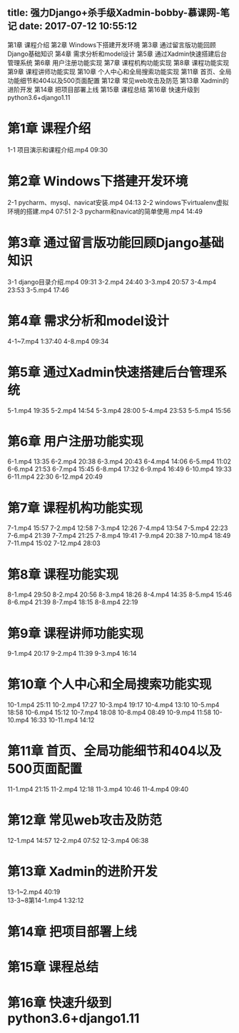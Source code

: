 title: 强力Django+杀手级Xadmin-bobby-慕课网-笔记
date: 2017-07-12 10:55:12
---
第1章 课程介绍
第2章 Windows下搭建开发环境
第3章 通过留言版功能回顾Django基础知识
第4章 需求分析和model设计
第5章 通过Xadmin快速搭建后台管理系统
第6章 用户注册功能实现
第7章 课程机构功能实现
第8章 课程功能实现
第9章 课程讲师功能实现
第10章 个人中心和全局搜索功能实现
第11章 首页、全局功能细节和404以及500页面配置
第12章 常见web攻击及防范
第13章 Xadmin的进阶开发
第14章 把项目部署上线
第15章 课程总结
第16章 快速升级到python3.6+django1.11

# 第1章 课程介绍
1-1 项目演示和课程介绍.mp4 09:30

# 第2章 Windows下搭建开发环境
2-1 pycharm、mysql、navicat安装.mp4 04:13
2-2 windows下virtualenv虚拟环境的搭建.mp4 07:51
2-3 pycharm和navicat的简单使用.mp4 14:49

# 第3章 通过留言版功能回顾Django基础知识
3-1 django目录介绍.mp4 09:31
3-2.mp4 24:40 
3-3.mp4 20:57
3-4.mp4 23:53
3-5.mp4 17:46
 
# 第4章 需求分析和model设计
4-1~7.mp4 1:37:40
4-8.mp4 09:34

# 第5章 通过Xadmin快速搭建后台管理系统
5-1.mp4 19:35
5-2.mp4 14:54
5-3.mp4 28:00
5-4.mp4 23:53
5-5.mp4 15:56

# 第6章 用户注册功能实现
6-1.mp4 13:35
6-2.mp4 20:38
6-3.mp4 20:43
6-4.mp4 14:06
6-5.mp4 11:02
6-6.mp4 21:53
6-7.mp4 15:45
6-8.mp4 17:32
6-9.mp4 16:49
6-10.mp4 19:33
6-11.mp4 22:30
6-12.mp4 20:49

# 第7章 课程机构功能实现
7-1.mp4 15:57
7-2.mp4 12:58
7-3.mp4 12:26
7-4.mp4 13:54
7-5.mp4 22:23
7-6.mp4 21:39
7-7.mp4 21:25
7-8.mp4 19:41
7-9.mp4 20:38
7-10.mp4 18:49
7-11.mp4 15:02
7-12.mp4 28:03

# 第8章 课程功能实现
8-1.mp4 29:50
8-2.mp4 20:56
8-3.mp4 18:26
8-4.mp4 14:35
8-5.mp4 15:46
8-6.mp4 21:39
8-7.mp4 18:15
8-8.mp4 22:19

# 第9章 课程讲师功能实现
9-1.mp4 20:17
9-2.mp4 11:39
9-3.mp4 16:14

# 第10章 个人中心和全局搜索功能实现
10-1.mp4 25:11
10-2.mp4 17:27
10-3.mp4 19:17
10-4.mp4 13:10
10-5.mp4 18:58
10-6.mp4 15:12
10-7.mp4 18:08
10-8.mp4 08:49
10-9.mp4 11:58
10-10.mp4 16:33
10-11.mp4 14:12

# 第11章 首页、全局功能细节和404以及500页面配置
11-1.mp4 21:15
11-2.mp4 12:18
11-3.mp4 10:46
11-4.mp4 09:40

# 第12章 常见web攻击及防范
12-1.mp4 14:57
12-2.mp4 07:52
12-3.mp4 06:38

# 第13章 Xadmin的进阶开发
13-1~2.mp4 40:19     
13-3~8第14-1.mp4 1:32:12

# 第14章 把项目部署上线
# 第15章 课程总结
# 第16章 快速升级到python3.6+django1.11